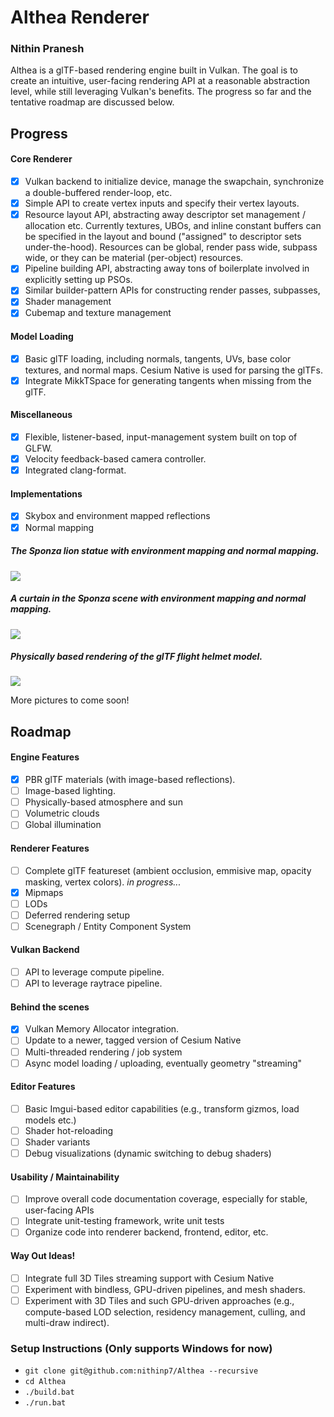 # Althea Renderer

### Nithin Pranesh

Althea is a glTF-based rendering engine built in Vulkan. The goal is to create an intuitive, user-facing rendering API at a reasonable abstraction level, while still leveraging Vulkan's benefits. The progress so far and the tentative roadmap are discussed below.

## Progress
#### Core Renderer
- [x] Vulkan backend to initialize device, manage the swapchain, synchronize a double-buffered render-loop, etc.
- [x] Simple API to create vertex inputs and specify their vertex layouts. 
- [x] Resource layout API, abstracting away descriptor set management / allocation etc. Currently textures, UBOs, and inline constant buffers can be specified in the layout and bound ("assigned" to descriptor sets under-the-hood). Resources can be global, render pass wide, subpass wide, or they can be material (per-object) resources.
- [x] Pipeline building API, abstracting away tons of boilerplate involved in explicitly setting up PSOs.
- [x] Similar builder-pattern APIs for constructing render passes, subpasses, 
- [x] Shader management
- [x] Cubemap and texture management

#### Model Loading
- [x] Basic glTF loading, including normals, tangents, UVs, base color textures, and normal maps. Cesium Native is used for parsing the glTFs.
- [x] Integrate MikkTSpace for generating tangents when missing from the glTF.

#### Miscellaneous
- [x] Flexible, listener-based, input-management system built on top of GLFW.
- [x] Velocity feedback-based camera controller.
- [x] Integrated clang-format.

#### Implementations
- [x] Skybox and environment mapped reflections
- [x] Normal mapping

##### The Sponza lion statue with environment mapping and normal mapping.
![](https://github.com/nithinp7/Althea/blob/main/Screenshots/SponzaLion_EnvMapNormalMap.png)

##### A curtain in the Sponza scene with environment mapping and normal mapping.
![](https://github.com/nithinp7/Althea/blob/main/Screenshots/SponzaCurtain_EnvMapNormalMap.png)

##### Physically based rendering of the glTF flight helmet model.
![](https://github.com/nithinp7/Althea/blob/main/Screenshots/PBRHelmet.gif)

More pictures to come soon!

## Roadmap
#### Engine Features
- [x] PBR glTF materials (with image-based reflections).
- [ ] Image-based lighting.
- [ ] Physically-based atmosphere and sun 
- [ ] Volumetric clouds
- [ ] Global illumination

#### Renderer Features
- [ ] Complete glTF featureset (ambient occlusion, emmisive map, opacity masking, vertex colors). _in progress..._
- [x] Mipmaps
- [ ] LODs
- [ ] Deferred rendering setup
- [ ] Scenegraph / Entity Component System

#### Vulkan Backend
- [ ] API to leverage compute pipeline.
- [ ] API to leverage raytrace pipeline.

#### Behind the scenes
- [x] Vulkan Memory Allocator integration.
- [ ] Update to a newer, tagged version of Cesium Native
- [ ] Multi-threaded rendering / job system
- [ ] Async model loading / uploading, eventually geometry "streaming"

#### Editor Features
- [ ] Basic Imgui-based editor capabilities (e.g., transform gizmos, load models etc.)
- [ ] Shader hot-reloading
- [ ] Shader variants
- [ ] Debug visualizations (dynamic switching to debug shaders)

#### Usability / Maintainability
- [ ] Improve overall code documentation coverage, especially for stable, user-facing APIs
- [ ] Integrate unit-testing framework, write unit tests
- [ ] Organize code into renderer backend, frontend, editor, etc.

#### Way Out Ideas!
- [ ] Integrate full 3D Tiles streaming support with Cesium Native
- [ ] Experiment with bindless, GPU-driven pipelines, and mesh shaders.
- [ ] Experiment with 3D Tiles and such GPU-driven approaches (e.g., compute-based LOD selection, residency management, culling, and multi-draw indirect). 

### Setup Instructions (Only supports Windows for now)
- `git clone git@github.com:nithinp7/Althea --recursive`
- `cd Althea`
- `./build.bat`
- `./run.bat`
